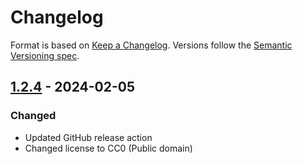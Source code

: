 # Changelog

Format is based on [Keep a Changelog](https://keepachangelog.com). Versions
follow the [Semantic Versioning spec](https://semver.org/spec/v2.0.0.html).

## [1.2.4] - 2024-02-05

### Changed

- Updated GitHub release action
- Changed license to CC0 (Public domain)

[1.2.4]: https://github.com/clairelizbet/primer/tree/v1.2.4
